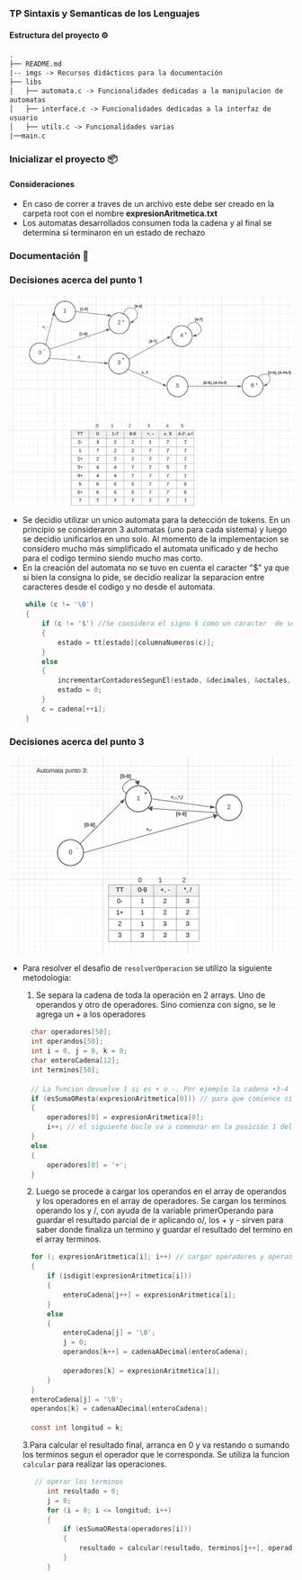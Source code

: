 ### TP Sintaxis y Semanticas de los Lenguajes

#### Estructura del proyecto ⚙️

```
.
├── README.md
|-- imgs -> Recursos didácticos para la documentación
├── libs
│   ├── automata.c -> Funcionalidades dedicadas a la manipulacion de automatas
│   ├── interface.c -> Funcionalidades dedicadas a la interfaz de usuario
│   ├── utils.c -> Funcionalidades varias
|──main.c
```

### Inicializar el proyecto 📦

#### Consideraciones

- En caso de correr a traves de un archivo este debe ser creado en la carpeta root con el nombre **expresionAritmetica.txt**
- Los automatas desarrollados consumen toda la cadena y al final se determina si terminaron en un estado de rechazo

### Documentación 📖

### Decisiones acerca del punto 1

<p align="center">
  <a >
    <img alt="babel" src="./imgs/automata-1.png" width="546">
  </a>
</p>

- Se decidio utilizar un unico automata para la detección de tokens. En un principio se consideraron 3 automatas (uno para cada sistema) y luego se decidio unificarlos en uno solo. Al momento de la implementacion se considero mucho más simplificado el automata unificado y de hecho para el codigo termino siendo mucho mas corto.
- En la creación del automata no se tuvo en cuenta el caracter "$" ya que si bien la consigna lo pide, se decidio realizar la separacion entre caracteres desde el codigo y no desde el automata.

```c
    while (c != '\0')
    {
        if (c != '$') //Se considera el signo $ como un caracter  de separación
        {
            estado = tt[estado][columnaNumeros(c)];
        }
        else
        {
            incrementarContadoresSegunEl(estado, &decimales, &octales, &hexadecimales, &noReconocidos);
            estado = 0;
        }
        c = cadena[++i];
    }
```

### Decisiones acerca del punto 3

<p align="center">
  <a >
    <img alt="babel" src="./imgs/automata-2.png" width="546">
  </a>
</p>

- Para resolver el desafio de `resolverOperacion` se utilizo la siguiente metodologia:

  1. Se separa la cadena de toda la operación en 2 arrays. Uno de operandos y otro de operadores. Sino comienza con signo, se le agrega un + a los operadores

  ```c
    char operadores[50];
    int operandos[50];
    int i = 0, j = 0, k = 0;
    char enteroCadena[12];
    int terminos[50];

    // La funcion devuelve 1 si es + o -. Por ejemplo la cadena +3-4 devuelve 1 pero 3-4 devuelve 0 pues comienza con un numero
    if (esSumaOResta(expresionAritmetica[0])) // para que comience siempre con un signo
    {
        operadores[0] = expresionAritmetica[0];
        i++; // el siguiente bucle va a comenzar en la posición 1 del array
    }
    else
    {
        operadores[0] = '+';
    }
  ```

  2. Luego se procede a cargar los operandos en el array de operandos y los operadores en el array de operadores. Se cargan los terminos operando los y /, con ayuda de la variable primerOperando para guardar el resultado parcial de ir aplicando o/, los + y - sirven para saber donde finaliza un termino y guardar el resultado del termino en el array terminos.

  ```c
    for (; expresionAritmetica[i]; i++) // cargar operadores y operandos
    {
        if (isdigit(expresionAritmetica[i]))
        {
            enteroCadena[j++] = expresionAritmetica[i];
        }
        else
        {
            enteroCadena[j] = '\0';
            j = 0;
            operandos[k++] = cadenaADecimal(enteroCadena);

            operadores[k] = expresionAritmetica[i];
        }
    }
    enteroCadena[j] = '\0';
    operandos[k] = cadenaADecimal(enteroCadena);

    const int longitud = k;
  ```

  3.Para calcular el resultado final, arranca en 0 y va restando o sumando los terminos segun el operador que le corresponda. Se utiliza la funcion `calcular` para realizar las operaciones.

  ```c
     // operar los terminos
        int resultado = 0;
        j = 0;
        for (i = 0; i <= longitud; i++)
        {
            if (esSumaOResta(operadores[i]))
            {
                resultado = calcular(resultado, terminos[j++], operadores[i]);
            }
        }
  ```
